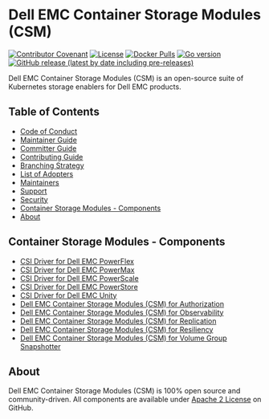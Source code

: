 <!--
Copyright (c) 2021 Dell Inc., or its subsidiaries. All Rights Reserved.

Licensed under the Apache License, Version 2.0 (the "License");
you may not use this file except in compliance with the License.
You may obtain a copy of the License at

    http://www.apache.org/licenses/LICENSE-2.0
-->

# Dell EMC Container Storage Modules (CSM)

[![Contributor Covenant](https://img.shields.io/badge/Contributor%20Covenant-v2.0%20adopted-ff69b4.svg)](docs/CODE_OF_CONDUCT.md)
[![License](https://img.shields.io/github/license/dell/csm)](LICENSE)
[![Docker Pulls](https://img.shields.io/docker/pulls/dellemc/dell-common-installer)](https://hub.docker.com/r/dellemc/dell-common-installer)
[![Go version](https://img.shields.io/github/go-mod/go-version/dell/csm)](go.mod)
[![GitHub release (latest by date including pre-releases)](https://img.shields.io/github/v/release/dell/csm?include_prereleases&label=latest&style=flat-square)](https://github.com/dell/csm/releases/latest)

Dell EMC Container Storage Modules (CSM) is an open-source suite of Kubernetes storage enablers for Dell EMC products.

## Table of Contents

* [Code of Conduct](./docs/CODE_OF_CONDUCT.md)
* [Maintainer Guide](./docs/MAINTAINER_GUIDE.md)
* [Committer Guide](./docs/COMMITTER_GUIDE.md)
* [Contributing Guide](./docs/CONTRIBUTING.md)
* [Branching Strategy](./docs/BRANCHING.md)
* [List of Adopters](./docs/ADOPTERS.md)
* [Maintainers](./docs/MAINTAINERS.md)
* [Support](./docs/SUPPORT.md)
* [Security](./docs/SECURITY.md)
* [Container Storage Modules - Components](#container-storage-modules---components)
* [About](#about)

## Container Storage Modules - Components
* [CSI Driver for Dell EMC PowerFlex](https://github.com/dell/csi-powerflex)
* [CSI Driver for Dell EMC PowerMax](https://github.com/dell/csi-powermax)
* [CSI Driver for Dell EMC PowerScale](https://github.com/dell/csi-powerscale)
* [CSI Driver for Dell EMC PowerStore](https://github.com/dell/csi-powerstore)
* [CSI Driver for Dell EMC Unity](https://github.com/dell/csi-unity)
* [Dell EMC Container Storage Modules (CSM) for Authorization](https://github.com/dell/karavi-authorization)
* [Dell EMC Container Storage Modules (CSM) for Observability](https://github.com/dell/karavi-observability)
* [Dell EMC Container Storage Modules (CSM) for Replication](https://github.com/dell/csm-replication)
* [Dell EMC Container Storage Modules (CSM) for Resiliency](https://github.com/dell/karavi-resiliency)
* [Dell EMC Container Storage Modules (CSM) for Volume Group Snapshotter](https://github.com/dell/csi-volumegroup-snapshotter)

## About

Dell EMC Container Storage Modules (CSM) is 100% open source and community-driven. All components are available
under [Apache 2 License](https://www.apache.org/licenses/LICENSE-2.0.html) on
GitHub.
